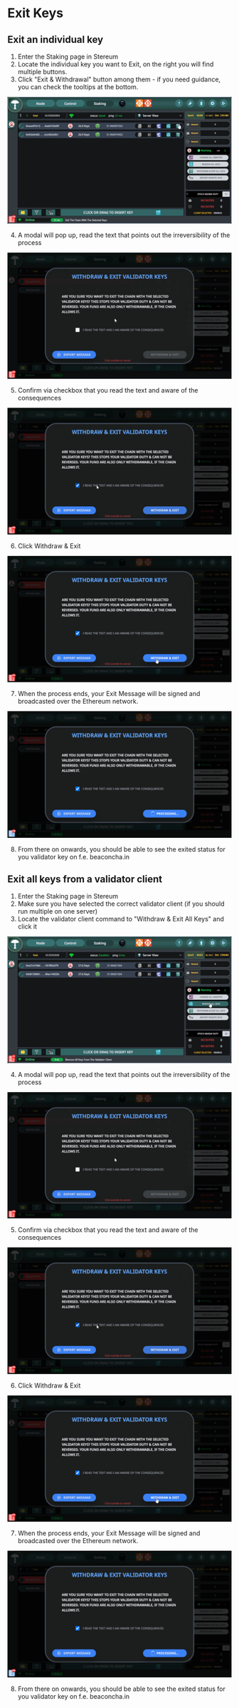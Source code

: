 # Exit Keys

## Exit an individual key

1. Enter the Staking page in Stereum
2. Locate the individual key you want to Exit, on the right you will find multiple buttons. 
3. Click "Exit & Withdrawal" button among them - if you need guidance, you can check the tooltips at the bottom. 

![ExitAndWithdrawal1](../../static/screenshots/guides/exit-and-withdrawal-key/exit-and-withdrawal-key-individual-1.png)

4. A modal will pop up, read the text that points out the irreversibility of the process 

![ExitAndWithdrawal2](../../static/screenshots/guides/exit-and-withdrawal-key/exit-and-withdrawal-key-individual-2.png)

5. Confirm via checkbox that you read the text and aware of the consequences

![ExitAndWithdrawal3](../../static/screenshots/guides/exit-and-withdrawal-key/exit-and-withdrawal-key-individual-3.png)

6. Click Withdraw & Exit

![ExitAndWithdrawal4](../../static/screenshots/guides/exit-and-withdrawal-key/exit-and-withdrawal-key-individual-4.png)

7. When the process ends, your Exit Message will be signed and broadcasted over the Ethereum network. 

![ExitAndWithdrawal5](../../static/screenshots/guides/exit-and-withdrawal-key/exit-and-withdrawal-key-individual-5.png)

8. From there on onwards, you should be able to see the exited status for you validator key on f.e. beaconcha.in


## Exit all keys from a validator client

1. Enter the Staking page in Stereum
2. Make sure you have selected the correct validator client (if you should run multiple on one server)
3. Locate the validator client command to "Withdraw & Exit All Keys" and click it

![ExitAndWithdrawalMulti1](../../static/screenshots/guides/exit-and-withdrawal-key/exit-and-withdrawal-key-multi-1.png)

4. A modal will pop up, read the text that points out the irreversibility of the process 

![ExitAndWithdrawalMulti2](../../static/screenshots/guides/exit-and-withdrawal-key/exit-and-withdrawal-key-individual-2.png)

5. Confirm via checkbox that you read the text and aware of the consequences

![ExitAndWithdrawalMulti3](../../static/screenshots/guides/exit-and-withdrawal-key/exit-and-withdrawal-key-individual-3.png)

6. Click Withdraw & Exit

![ExitAndWithdrawalMulti4](../../static/screenshots/guides/exit-and-withdrawal-key/exit-and-withdrawal-key-individual-4.png)

7. When the process ends, your Exit Message will be signed and broadcasted over the Ethereum network. 

![ExitAndWithdrawalMulti5](../../static/screenshots/guides/exit-and-withdrawal-key/exit-and-withdrawal-key-individual-5.png)

8. From there on onwards, you should be able to see the exited status for you validator key on f.e. beaconcha.in
